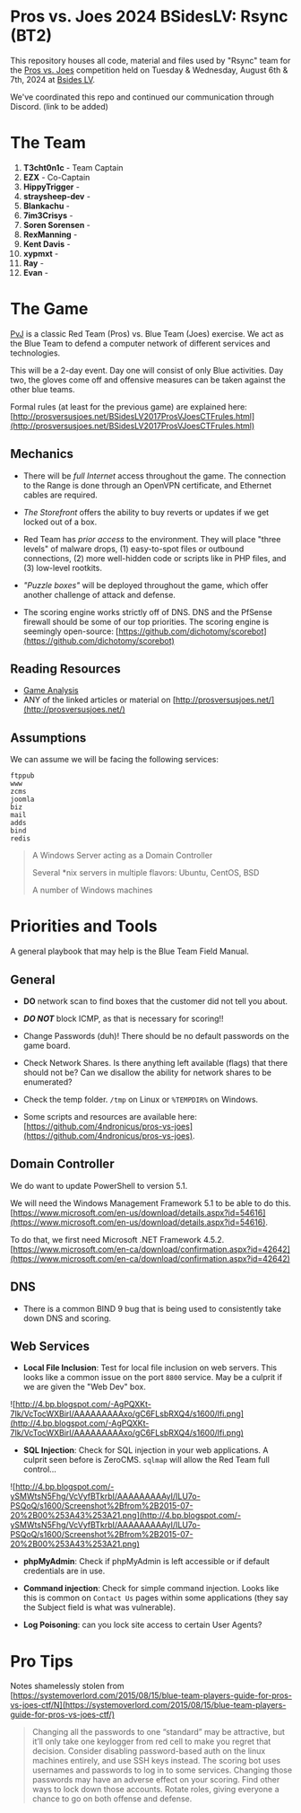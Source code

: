 
Pros vs. Joes 2024 BSidesLV: Rsync (BT2)
===============================

This repository houses all code, material and files used by "Rsync" team for the [Pros vs. Joes] competition held on Tuesday & Wednesday, August 6th & 7th, 2024 at [Bsides LV].

We've coordinated this repo and continued our communication through Discord. (link to be added)


The Team
===========

1. __T3cht0n1c__ - Team Captain
2. __EZX__ - Co-Captain
3. __HippyTrigger__ - 
4. __straysheep-dev__ - 
5. __Blankachu__ - 
6. __7im3Crisys__ - 
7. __Soren Sorensen__ - 
8. __RexManning__ -
9. __Kent Davis__ - 
10. __xypmxt__ - 
11. __Ray__ -
12. __Evan__ -  


The Game
===========

[PvJ] is a classic Red Team (Pros) vs. Blue Team (Joes) exercise. We act as the Blue Team to defend a computer network of different services and technologies.

This will be a 2-day event.  Day one will consist of only Blue activities.  Day two, the gloves come off and offensive measures can be taken against the other blue teams.

Formal rules (at least for the previous game) are explained here: [http://prosversusjoes.net/BSidesLV2017ProsVJoesCTFrules.html](http://prosversusjoes.net/BSidesLV2017ProsVJoesCTFrules.html)

Mechanics
---------

* There will be _full Internet_ access throughout the game. The connection to the Range is done through an OpenVPN certificate, and Ethernet cables are required.

* _The Storefront_ offers the ability to buy reverts or updates if we get locked out of a box.

* Red Team has _prior access_ to the environment. They will place "three levels" of malware drops, (1) easy-to-spot files or outbound connections, (2) more well-hidden code or scripts like in PHP files, and (3) low-level rootkits.

* _"Puzzle boxes"_ will be deployed throughout the game, which offer another challenge of attack and defense.

* The scoring engine works strictly off of DNS. DNS and the PfSense firewall should be some of our top priorities. The scoring engine is seemingly open-source: [https://github.com/dichotomy/scorebot](https://github.com/dichotomy/scorebot)

Reading Resources
------------

* [Game Analysis](https://blog.infosecanalytics.com/2018/08/game-analysis-of-2018-pros-vs-joes-ctf.html)
* ANY of the linked articles or material on [http://prosversusjoes.net/](http://prosversusjoes.net/)


Assumptions
---------------
We can assume we will be facing the following services:

```
ftppub
www
zcms
joomla
biz
mail
adds
bind
redis
```

> A Windows Server acting as a Domain Controller
>
> Several *nix servers in multiple flavors: Ubuntu, CentOS, BSD
>
> A number of Windows machines

Priorities and Tools
=======================

A general playbook that may help is the Blue Team Field Manual. 

General
---------

* __DO__ network scan to find boxes that the customer did not tell you about. 
* ___DO NOT___ block ICMP, as that is necessary for scoring!!
* Change Passwords (duh)! There should be no default passwords on the game board.
* Check Network Shares. Is there anything left available (flags) that there should not be? Can we disallow the ability for network shares to be enumerated?
* Check the temp folder. `/tmp` on Linux or `%TEMPDIR%` on Windows.

* Some scripts and resources are available here: [https://github.com/4ndronicus/pros-vs-joes](https://github.com/4ndronicus/pros-vs-joes).

Domain Controller
---------------------

We do want to update PowerShell to version 5.1. 

We will need the Windows Management Framework 5.1 to be able to do this. [https://www.microsoft.com/en-us/download/details.aspx?id=54616](https://www.microsoft.com/en-us/download/details.aspx?id=54616).

To do that, we first need Microsoft .NET Framework 4.5.2. [https://www.microsoft.com/en-ca/download/confirmation.aspx?id=42642](https://www.microsoft.com/en-ca/download/confirmation.aspx?id=42642)


DNS
----------

* There is a common BIND 9 bug that is being used to consistently take down DNS and scoring.


Web Services
--------------

* __Local File Inclusion__: Test for local file inclusion on web servers. This looks like a common issue on the port `8800` service. May be a culprit if we are given the "Web Dev" box.

![http://4.bp.blogspot.com/-AgPQXKt-7Ik/VcTocWXBirI/AAAAAAAAAxo/gC6FLsbRXQ4/s1600/lfi.png](http://4.bp.blogspot.com/-AgPQXKt-7Ik/VcTocWXBirI/AAAAAAAAAxo/gC6FLsbRXQ4/s1600/lfi.png)

* __SQL Injection__: Check for SQL injection in your web applications. A culprit seen before is ZeroCMS. `sqlmap` will allow the Red Team full control...

![http://4.bp.blogspot.com/-ySMWtsN5Fhg/VcVyfBTkrbI/AAAAAAAAAyI/ILU7o-PSQoQ/s1600/Screenshot%2Bfrom%2B2015-07-20%2B00%253A43%253A21.png](http://4.bp.blogspot.com/-ySMWtsN5Fhg/VcVyfBTkrbI/AAAAAAAAAyI/ILU7o-PSQoQ/s1600/Screenshot%2Bfrom%2B2015-07-20%2B00%253A43%253A21.png)

* __phpMyAdmin__: Check if phpMyAdmin is left accessible or if default credentials are in use.

* __Command injection__: Check for simple command injection. Looks like this is common on `Contact Us` pages within some applications (they say the Subject field is what was vulnerable).

* __Log Poisoning__: can you lock site access to certain User Agents?



Pro Tips
===========

Notes shamelessly stolen from [https://systemoverlord.com/2015/08/15/blue-team-players-guide-for-pros-vs-joes-ctf/N](https://systemoverlord.com/2015/08/15/blue-team-players-guide-for-pros-vs-joes-ctf/)

> Changing all the passwords to one “standard” may be attractive, but it’ll only take one keylogger from red cell to make you regret that decision.
> Consider disabling password-based auth on the linux machines entirely, and use SSH keys instead.
> The scoring bot uses usernames and passwords to log in to some services. Changing those passwords may have an adverse effect on your scoring. Find other ways to lock down those accounts.
> Rotate roles, giving everyone a chance to go on both offense and defense.


[Bsides LV]: https://bsideslv.org/
[Pros vs. Joes]: http://prosversusjoes.net/
[PvJ]: http://prosversusjoes.net/
[Slack]: https://slack.com/
